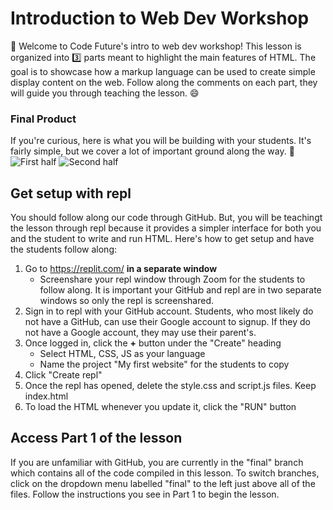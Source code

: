 # Introduction to Web Dev Workshop
:wave: Welcome to Code Future's intro to web dev workshop! This lesson is organized into :three: parts meant to highlight the main features of HTML. The goal is to showcase how a markup language can be used to create simple display content on the web. Follow along the comments on each part, they will guide you through teaching the lesson. :smile:

### Final Product
If you're curious, here is what you will be building with your students. It's fairly simple, but we cover a lot of important ground along the way. :gem:
![First half](http://via.placeholder.com/200x150)
![Second half](http://via.placeholder.com/200x150)

## Get setup with repl
You should follow along our code through GitHub. But, you will be teachingt the lesson through repl because it provides a simpler interface for both you and the student to write and run HTML. Here's how to get setup and have the students follow along:
1. Go to https://replit.com/ **in a separate window**
    - Screenshare your repl window through Zoom for the students to follow along. It is important your GitHub and repl are in two separate windows so only the repl is screenshared.
2. Sign in to repl with your GitHub account. Students, who most likely do not have a GitHub, can use their Google account to signup. If they do not have a Google account, they may use their parent's.
3. Once logged in, click the **+** button under the "Create" heading
    - Select HTML, CSS, JS as your language
    - Name the project "My first website" for the students to copy
4. Click "Create repl"
5. Once the repl has opened, delete the style.css and script.js files. Keep index.html
6. To load the HTML whenever you update it, click the "RUN" button

## Access Part 1 of the lesson
If you are unfamiliar with GitHub, you are currently in the "final" branch which contains all of the code compiled in this lesson. To switch branches, click on the dropdown menu labelled "final" to the left just above all of the files. Follow the instructions you see in Part 1 to begin the lesson.
